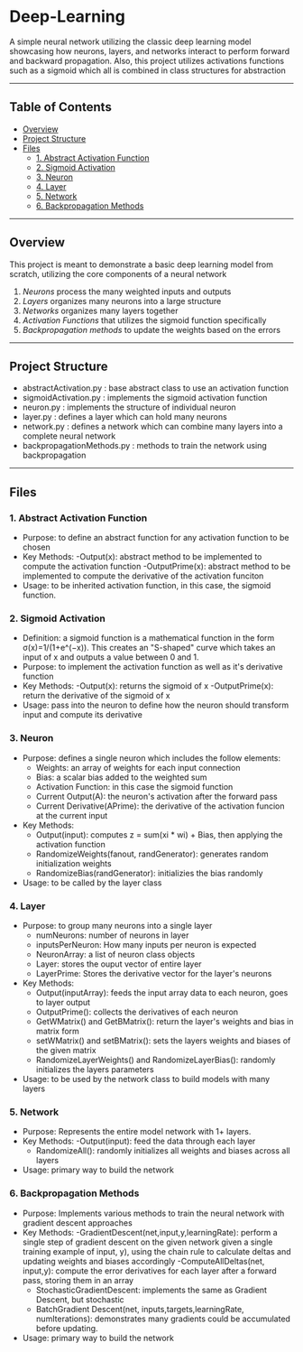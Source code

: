 # Deep-Learning
A simple neural network utilizing the classic deep learning model showcasing how neurons, layers, and networks interact to perform forward and backward propagation. Also, this project utilizes activations functions such as a sigmoid which all is combined in class structures for abstraction

---

## Table of Contents
- [Overview](#overview)
- [Project Structure](#project-structure)
- [Files](#Files)
  - [1. Abstract Activation Function](#1-abstract-activation-function)
  - [2. Sigmoid Activation](#2-sigmoid-activation)
  - [3. Neuron](#3-neuron)
  - [4. Layer](#4-layer)
  - [5. Network](#5-network)
  - [6. Backpropagation Methods](#6backpropagation-methods)

---

## Overview
This project is meant to demonstrate a basic deep learning model from scratch, utilizing the core components of a neural network
1. *Neurons* process the many weighted inputs and outputs
2. *Layers* organizes many neurons into a large structure
3. *Networks* organizes many layers together
4. *Activation Functions* that utilizes the sigmoid function specifically
5. *Backpropagation methods* to update the weights based on the errors

---

## Project Structure
- abstractActivation.py : base abstract class to use an activation function
- sigmoidActivation.py : implements the sigmoid activation function
- neuron.py : implements the structure of individual neuron
- layer.py : defines a layer which can hold many neurons
- network.py : defines a network which can combine many layers into a complete neural network
- backpropagationMethods.py : methods to train the network using backpropagation

---

## Files
### 1. Abstract Activation Function
- Purpose: to define an abstract function for any activation function to be chosen
- Key Methods:
  -Output(x): abstract method to be implemented to compute the activation function
  -OutputPrime(x): abstract method to be implemented to compute the derivative of the activation funciton
- Usage: to be inherited activation function, in this case, the sigmoid function. 
### 2. Sigmoid Activation
- Definition: a sigmoid function is a mathematical function in the form σ(x)=1/(1+e^(−x)​). This creates an "S-shaped" curve which takes an input of x and outputs a value between 0 and 1.
- Purpose: to implement the activation function as well as it's derivative function
- Key Methods:
  -Output(x): returns the sigmoid of x
  -OutputPrime(x): return the derivative of the sigmoid of x
- Usage: pass into the neuron to define how the neuron should transform input and compute its derivative
### 3. Neuron
- Purpose: defines a single neuron which includes the follow elements:
  - Weights: an array of weights for each input connection
  - Bias: a scalar bias added to the weighted sum
  - Activation Function: in this case the sigmoid function
  - Current Output(A): the neuron's activation after the forward pass
  - Current Derivative(APrime): the derivative of the activation funcion at the current input
- Key Methods:
  - Output(input): computes z = sum(xi * wi) + Bias, then applying the activation function
  - RandomizeWeights(fanout, randGenerator): generates random initialization weights
  - RandomizeBias(randGenerator): initializies the bias randomly
- Usage: to be called by the layer class
### 4. Layer
- Purpose: to group many neurons into a single layer
  - numNeurons: number of neurons in layer
  - inputsPerNeuron: How many inputs per neuron is expected
  - NeuronArray: a list of neuron class objects
  - Layer: stores the ouput vector of entire layer
  - LayerPrime: Stores the derivative vector for the layer's neurons
- Key Methods:
  - Output(inputArray): feeds the input array data to each neuron, goes to layer output
  - OutputPrime(): collects the derivatives of each neuron
  - GetWMatrix() and GetBMatrix(): return the layer's weights and bias in matrix form
  - setWMatrix() and setBMatrix(): sets the layers weights and biases of the given matrix
  - RandomizeLayerWeights() and RandomizeLayerBias(): randomly initializes the layers parameters
- Usage: to be used by the network class to build models with many layers
### 5. Network
- Purpose: Represents the entire model network with 1+ layers. 
- Key Methods:
  -Output(input): feed the data through each layer
  - RandomizeAll(): randomly initializes all weights and biases across all layers
- Usage: primary way to build the network
### 6. Backpropagation Methods
- Purpose: Implements various methods to train the neural network with gradient descent approaches
- Key Methods:
  -GradientDescent(net,input,y,learningRate): perform a single step of gradient descent on the given network given a single training example of input, y), using the chain rule to calculate deltas and updating weights and biases accordingly
  -ComputeAllDeltas(net, input,y): compute the error derivatives for each layer after a forward pass, storing them in an array
  - StochasticGradientDescent: implements the same as Gradient Descent, but stochastic
  - BatchGradient Descent(net, inputs,targets,learningRate, numIterations): demonstrates many gradients could be accumulated before updating. 
- Usage: primary way to build the network




